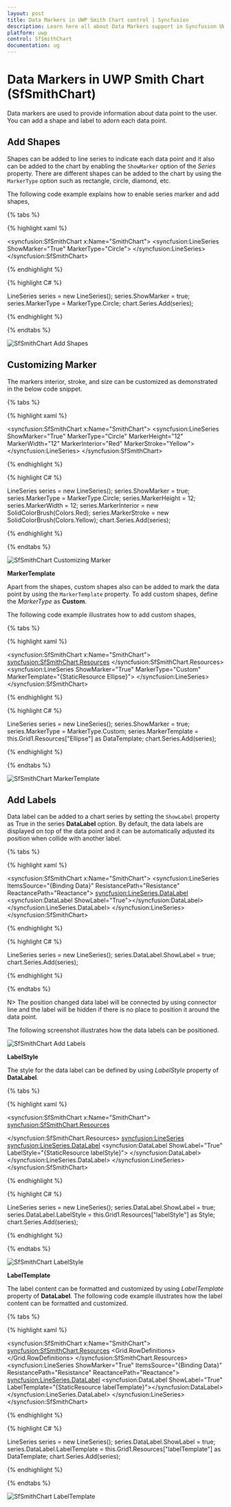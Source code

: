 ```yaml
---
layout: post
title: Data Markers in UWP Smith Chart control | Syncfusion
description: Learn here all about Data Markers support in Syncfusion UWP Smith Chart (SfSmithChart) control and more.
platform: uwp
control: SfSmithChart
documentation: ug
---
```


# Data Markers in UWP Smith Chart (SfSmithChart)

Data markers are used to provide information about data point to the user. You can add a shape and label to adorn each data point.

## Add Shapes

Shapes can be added to line series to indicate each data point and it also can be added to the chart by enabling the `ShowMarker` option of the *Series* property. There are different shapes can be added to the chart by using the `MarkerType` option such as rectangle, circle, diamond, etc.

The following code example explains how to enable series marker and add shapes,

{% tabs %}

{% highlight xaml %}

<syncfusion:SfSmithChart x:Name="SmithChart">
     <syncfusion:LineSeries ShowMarker="True" MarkerType="Circle">
     </syncfusion:LineSeries>
 </syncfusion:SfSmithChart>

{% endhighlight %}

{% highlight C# %} 

LineSeries series = new LineSeries();
series.ShowMarker = true;
series.MarkerType = MarkerType.Circle;
chart.Series.Add(series);

{% endhighlight %}
    
{% endtabs %}

![SfSmithChart Add Shapes](Data-Markers_images/Data-Markers_img1.png)

## Customizing Marker

The markers interior, stroke, and size can be customized as demonstrated in the below code snippet.

{% tabs %}

{% highlight xaml %}

<syncfusion:SfSmithChart x:Name="SmithChart">
     <syncfusion:LineSeries ShowMarker="True" MarkerType="Circle" MarkerHeight="12" MarkerWidth="12" MarkerInterior="Red" MarkerStroke="Yellow">
     </syncfusion:LineSeries>
 </syncfusion:SfSmithChart>

{% endhighlight %}

{% highlight C# %} 

LineSeries series = new LineSeries();
series.ShowMarker = true;
series.MarkerType = MarkerType.Circle;
series.MarkerHeight = 12;
series.MarkerWidth = 12;
series.MarkerInterior = new SolidColorBrush(Colors.Red);
series.MarkerStroke = new SolidColorBrush(Colors.Yellow);
chart.Series.Add(series);

{% endhighlight %}
    
{% endtabs %}

![SfSmithChart Customizing Marker](Data-Markers_images/Data-Markers_img2.png)

**MarkerTemplate**

Apart from the shapes, custom shapes also can be added to mark the data point by using the `MarkerTemplate` property.  To add custom shapes, define the *MarkerType* as **Custom**.

The following code example illustrates  how to add custom shapes,

{% tabs %}

{% highlight xaml %}

<syncfusion:SfSmithChart x:Name="SmithChart">
   <syncfusion:SfSmithChart.Resources>
       <DataTemplate x:Key="Ellipse">
           <Ellipse Stretch="Fill" Fill="{Binding Interior}" Stroke="{Binding Stroke}" StrokeThickness="2" Width="10" Height="17" />
       </DataTemplate>
   </syncfusion:SfSmithChart.Resources>
   <syncfusion:LineSeries ShowMarker="True" MarkerType="Custom" MarkerTemplate="{StaticResource Ellipse}">
   </syncfusion:LineSeries>
 </syncfusion:SfSmithChart>

{% endhighlight %}

{% highlight C# %} 

LineSeries series = new LineSeries();
series.ShowMarker = true;
series.MarkerType = MarkerType.Custom;
series.MarkerTemplate = this.Grid1.Resources["Ellipse"] as DataTemplate;
chart.Series.Add(series);

{% endhighlight %}
    
{% endtabs %}

![SfSmithChart MarkerTemplate](Data-Markers_images/Data-Markers_img3.png)

## Add Labels

Data label can be added to a chart series by setting the `ShowLabel` property as True in the series **DataLabel** option. By default, the data labels are displayed on top of the data point and it can be automatically adjusted its position when collide with another label.

{% tabs %}

{% highlight xaml %}

<syncfusion:SfSmithChart x:Name="SmithChart">
   <syncfusion:LineSeries ItemsSource="{Binding Data}" ResistancePath="Resistance" ReactancePath="Reactance">
     <syncfusion:LineSeries.DataLabel>
         <syncfusion:DataLabel ShowLabel="True"></syncfusion:DataLabel>
     </syncfusion:LineSeries.DataLabel>
    </syncfusion:LineSeries>
 </syncfusion:SfSmithChart>

{% endhighlight %}

{% highlight C# %} 

LineSeries series = new LineSeries();
series.DataLabel.ShowLabel = true;
chart.Series.Add(series);

{% endhighlight %}
    
{% endtabs %}

N> The position changed data label will be connected by using connector line and the label will be hidden if there is no place to position it around the data point.

The following screenshot illustrates how the data labels can be positioned.

![SfSmithChart Add Labels](Data-Markers_images/Data-Markers_img4.png)

**LabelStyle**

The style for the data label can be defined by using *LabelStyle* property of **DataLabel**.

{% tabs %}

{% highlight xaml %}

<syncfusion:SfSmithChart x:Name="SmithChart">
 <syncfusion:SfSmithChart.Resources>
   <Style TargetType="TextBlock" x:Key="labelStyle">
       <Setter Property="Foreground" Value="Yellow"/>
       <Setter Property="FontSize" Value="12"/>
       <Setter Property="FontFamily" Value="Calibri"/>
       <Setter Property="FontWeight" Value="Bold"/>
   </Style>
  </syncfusion:SfSmithChart.Resources>
  <syncfusion:LineSeries>
     <syncfusion:LineSeries.DataLabel>
         <syncfusion:DataLabel ShowLabel="True" LabelStyle="{StaticResource labelStyle}">
         </syncfusion:DataLabel>
     </syncfusion:LineSeries.DataLabel>
    </syncfusion:LineSeries>
 </syncfusion:SfSmithChart>

{% endhighlight %}

{% highlight C# %} 

LineSeries series = new LineSeries();
series.DataLabel.ShowLabel = true;
series.DataLabel.LabelStyle = this.Grid1.Resources["labelStyle"] as Style;
chart.Series.Add(series);

{% endhighlight %}
    
{% endtabs %}

![SfSmithChart LabelStyle](Data-Markers_images/Data-Markers_img5.png)

**LabelTemplate**

The label content can be formatted and customized by  using *LabelTemplate* property of **DataLabel**.  The following code example illustrates how the label content can be formatted and customized.

{% tabs %}

{% highlight xaml %}

<syncfusion:SfSmithChart x:Name="SmithChart">
 <syncfusion:SfSmithChart.Resources>
     <DataTemplate x:Key="labelTemplate">
         <Border CornerRadius="4" Background="{Binding Background}" BorderThickness="1" Padding="8,4,8,4" BorderBrush="{Binding BorderBrush}">
             <Grid>
                 <Grid.RowDefinitions>
                     <RowDefinition/>
                     <RowDefinition/>
                 </Grid.RowDefinitions>
                 <TextBlock Grid.Row="0" Text="{Binding Resistance}" Style="{Binding LabelStyle}"/>
                 <TextBlock Grid.Row="1" Text="{Binding Reactance}"  Style="{Binding LabelStyle}"/>
             </Grid>
         </Border>
     </DataTemplate>
 </syncfusion:SfSmithChart.Resources>
     <syncfusion:LineSeries ShowMarker="True" ItemsSource="{Binding Data}" ResistancePath="Resistance" ReactancePath="Reactance">
     <syncfusion:LineSeries.DataLabel>
         <syncfusion:DataLabel ShowLabel="True" LabelTemplate="{StaticResource labelTemplate}"></syncfusion:DataLabel>
     </syncfusion:LineSeries.DataLabel>
    </syncfusion:LineSeries>
 </syncfusion:SfSmithChart>

{% endhighlight %}

{% highlight C# %} 

LineSeries series = new LineSeries();
series.DataLabel.ShowLabel = true;
series.DataLabel.LabelTemplate = this.Grid1.Resources["labelTemplate"] as DataTemplate;
chart.Series.Add(series);

{% endhighlight %}
    
{% endtabs %}

![SfSmithChart LabelTemplate](Data-Markers_images/Data-Markers_img6.png)
